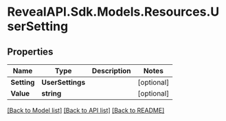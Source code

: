 # RevealAPI.Sdk.Models.Resources.UserSetting
## Properties

Name | Type | Description | Notes
------------ | ------------- | ------------- | -------------
**Setting** | **UserSettings** |  | [optional] 
**Value** | **string** |  | [optional] 

[[Back to Model list]](../README.md#documentation-for-models) [[Back to API list]](../README.md#documentation-for-api-endpoints) [[Back to README]](../README.md)

